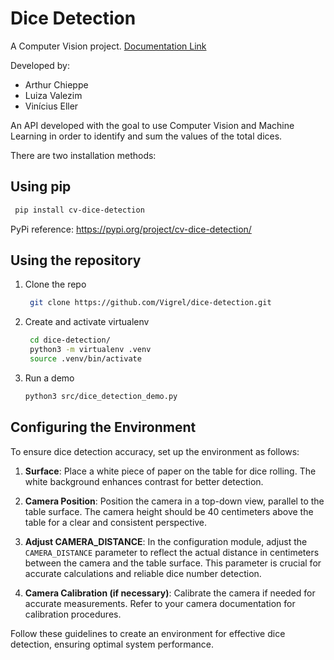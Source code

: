 # Dice Detection

A Computer Vision project. [Documentation Link](https://vigrel.github.io/dice-detection/)

Developed by: 
- Arthur Chieppe
- Luiza Valezim
- Vinícius Eller

An API developed with the goal to use Computer Vision and Machine Learning in order to identify and sum the values of the total dices.

There are two installation methods:

## Using pip
```sh
 pip install cv-dice-detection
```
PyPi reference: https://pypi.org/project/cv-dice-detection/

## Using the repository 

1. Clone the repo 
   ```sh
    git clone https://github.com/Vigrel/dice-detection.git
   ```
2. Create and activate virtualenv
   ```sh
    cd dice-detection/
    python3 -m virtualenv .venv
    source .venv/bin/activate
   ```
3. Run a demo
   ```sh
   python3 src/dice_detection_demo.py
   ```

## Configuring the Environment

To ensure dice detection accuracy, set up the environment as follows:

1. **Surface**: Place a white piece of paper on the table for dice rolling. The white background enhances contrast for better detection.

2. **Camera Position**: Position the camera in a top-down view, parallel to the table surface. The camera height should be 40 centimeters above the table for a clear and consistent perspective.

3. **Adjust CAMERA_DISTANCE**: In the configuration module, adjust the `CAMERA_DISTANCE` parameter to reflect the actual distance in centimeters between the camera and the table surface. This parameter is crucial for accurate calculations and reliable dice number detection.

4. **Camera Calibration (if necessary)**: Calibrate the camera if needed for accurate measurements. Refer to your camera documentation for calibration procedures.

Follow these guidelines to create an environment for effective dice detection, ensuring optimal system performance.
